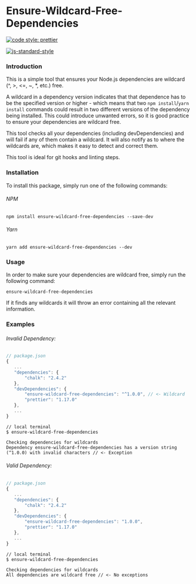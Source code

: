 # Ensure-Wildcard-Free-Dependencies

[![code style: prettier](https://img.shields.io/badge/code_style-prettier-ff69b4.svg?style=flat-square)](https://github.com/prettier/prettier)

[![js-standard-style](https://cdn.rawgit.com/standard/standard/master/badge.svg)](http://standardjs.com)

### Introduction

This is a simple tool that ensures your Node.js dependencies are wildcard (^, >, <=, ~, *, etc.) free.

A wildcard in a dependency version indicates that that dependence has to be the specified version or higher - which 
means that two `npm install`/`yarn install` commands could result in two different versions of the dependency being 
installed. This could introduce unwanted errors, so it is good practice to ensure your dependencies are wildcard free. 

This tool checks all your dependencies (including devDependencies) and will fail if any of them contain a wildcard. It 
will also notify as to where the wildcards are, which makes it easy to detect and correct them. 

This tool is ideal for git hooks and linting steps.

### Installation

To install this package, simply run one of the following commands:

###### NPM
```shell 
npm install ensure-wildcard-free-dependencies --save-dev
```

###### Yarn
```shell 
yarn add ensure-wildcard-free-dependencies --dev
```

### Usage
 
 In order to make sure your dependencies are wildcard free, simply run the following command:
 ```shell
 ensure-wildcard-free-dependencies
 ``` 
 If it finds any wildcards it will throw an error containing all the relevant information.
 
### Examples
 
###### Invalid Dependency:
 ```javascript
 // package.json
{
    ...
    "dependencies": {
        "chalk": "2.4.2"
    },
    "devDependencies": {
        "ensure-wildcard-free-dependencies": "^1.0.0", // <- Wildcard
        "prettier": "1.17.0"
    },
    ...
}
```
```shell
// local terminal
$ ensure-wildcard-free-dependencies
 
Checking dependencies for wildcards
Dependency ensure-wildcard-free-dependencies has a version string (^1.0.0) with invalid characters // <- Exception
```
 
###### Valid Dependency:
 ```javascript
 // package.json
{
    ...
    "dependencies": {
        "chalk": "2.4.2"
    },
    "devDependencies": {
        "ensure-wildcard-free-dependencies": "1.0.0",
        "prettier": "1.17.0"
    },
    ...
}
```
```shell
// local terminal
$ ensure-wildcard-free-dependencies
 
Checking dependencies for wildcards
All dependencies are wildcard free // <- No exceptions
```
